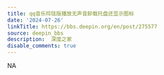 ```yaml
---
title: qq音乐玲珑版播放无声音卸载托盘还显示图标
date: '2024-07-26'
linkTitle: https://bbs.deepin.org/en/post/275577
source: deepin_bbs
description:  深度之家 
disable_comments: true
---
```

NA
